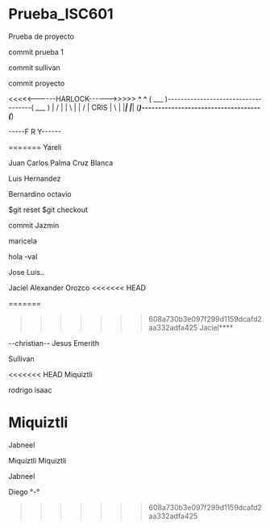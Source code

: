 # Prueba_ISC601
Prueba de proyecto

commit prueba 1

commit sullivan

commit proyecto

<<<<<------HARLOCK------>>>>>
 __^__                                      __^__
( ___ )------------------------------------( ___ )
 | / |                                      | \ |
 | / |                CRIS                  | \ |
 |___|                                      |___|
(_____)------------------------------------(_____) 

-----F R Y------

=======
Yareli

Juan Carlos Palma Cruz Blanca

Luis Hernandez

Bernardino octavio

$git reset
$git checkout


commit Jazmin


maricela

hola -val


Jose Luis..

Jaciel
Alexander Orozco
<<<<<<< HEAD

=======
>>>>>>> 608a730b3e097f299d1159dcafd2aa332adfa425
Jaciel****


--christian--
Jesus Emerith

Sullivan 


<<<<<<< HEAD
Miquiztli

rodrigo isaac 


Miquiztli
=======
Jabneel 

Miquiztli
Miquiztli

Jabneel 

Diego °-°
>>>>>>> 608a730b3e097f299d1159dcafd2aa332adfa425
